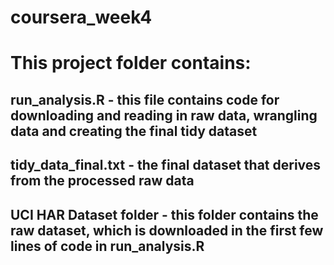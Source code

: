 # coursera_week4

# This project folder contains: 
## run_analysis.R - this file contains code for downloading and reading in raw data, wrangling data and creating the final tidy dataset
## tidy_data_final.txt - the final dataset that derives from the processed raw data
## UCI HAR Dataset folder - this folder contains the raw dataset, which is downloaded in the first few lines of code in run_analysis.R